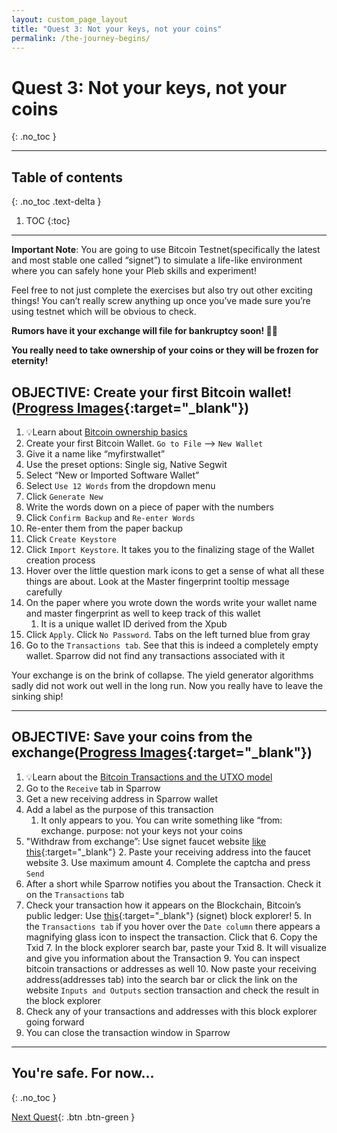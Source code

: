 ```yaml
---
layout: custom_page_layout
title: "Quest 3: Not your keys, not your coins"
permalink: /the-journey-begins/
---
```


# Quest 3: Not your keys, not your coins
{: .no_toc }

---

## Table of contents
{: .no_toc .text-delta }

1. TOC
{:toc}

---

**Important Note**: You are going to use Bitcoin Testnet(specifically the latest and most stable one called “signet”) to simulate a life-like environment where you can safely hone your Pleb skills and experiment!

Feel free to not just complete the exercises but also try out other exciting things! You can’t really screw anything up once you’ve made sure you’re using testnet which will be obvious to check.

**Rumors have it your exchange will file for bankruptcy soon! 💱💸**

**You really need to take ownership of your coins or they will be frozen for eternity!**

## OBJECTIVE: Create your first Bitcoin wallet!([Progress Images](/progress-the-journey-begins/){:target="_blank"})
1. 💡Learn about [Bitcoin ownership basics](/pleb-lessons/#bitcoin-ownership)
2. Create your first Bitcoin Wallet. `Go to File` --> `New Wallet`
3. Give it a name like “myfirstwallet”
4. Use the preset options: Single sig, Native Segwit
5. Select  “New or Imported Software Wallet”
6. Select `Use 12 Words` from the dropdown menu
7. Click `Generate New`
8. Write the words down on a piece of paper with the numbers
9. Click `Confirm Backup` and `Re-enter Words`
10. Re-enter them from the paper backup
11. Click `Create Keystore`
12. Click `Import Keystore`. It takes you to the finalizing stage of the Wallet creation process
13. Hover over the little question mark icons to get a sense of what all these things are about. Look at the Master fingerprint tooltip message carefully
14. On the paper where you wrote down the words write your wallet name and master fingerprint as well to keep track of this wallet
    1. It is a unique wallet ID derived from the Xpub
15. Click `Apply`. Click `No Password`. Tabs on the left turned blue from gray
16. Go to the `Transactions tab`. See that this is indeed a completely empty wallet. Sparrow did not find any transactions associated with it

Your exchange is on the brink of collapse. The yield generator algorithms sadly did not work out well in the long run. Now you really have to leave the sinking ship!

---

## OBJECTIVE: Save your coins from the exchange([Progress Images](/progress-the-journey-begins/){:target="_blank"})
1. 💡Learn about the [Bitcoin Transactions and the UTXO model](/pleb-lessons/#bitcoin-transactions-and-the-utxo-model)
2. Go to the `Receive` tab in Sparrow
3. Get a new receiving address in Sparrow wallet
4. Add a label as the purpose of this transaction
    1. It only appears to you. You can write something like “from: exchange. purpose: not your keys not your coins
5. "Withdraw from exchange”: Use signet faucet website [like this](https://signetfaucet.com/){:target="_blank"}
    2. Paste your receiving address into the faucet website
    3. Use maximum amount
    4. Complete the captcha and press `Send`
6. After a short while Sparrow notifies you about the Transaction. Check it on the `Transactions` tab
7. Check your transaction how it appears on the Blockchain, Bitcoin’s public ledger: Use [this](https://mempool.space/signet){:target="_blank"} (signet) block explorer!
    5. In the `Transactions tab` if you hover over the `Date column` there appears a magnifying glass icon to inspect the transaction. Click that
    6. Copy the Txid
    7. In the block explorer search bar, paste your Txid
    8. It will visualize and give you information about the Transaction
    9. You can inspect bitcoin transactions or addresses as well
    10. Now paste your receiving address(addresses tab) into the search bar or click the link on the website `Inputs and Outputs` section transaction and check the result in the block explorer
8. Check any of your transactions and addresses with this block explorer going forward
9. You can close the transaction window in Sparrow

---

## You're safe. For now...
{: .no_toc }

[Next Quest](/a-fool-and-his-bitcoin/){: .btn .btn-green }
